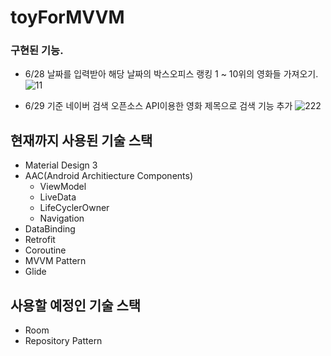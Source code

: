 # toyForMVVM

### 구현된 기능.

- 6/28 날짜를 입력받아 해당 날짜의 박스오피스 랭킹 1 ~ 10위의 영화들 가져오기.
![11](https://user-images.githubusercontent.com/90144041/176449855-e2c2f53e-5c56-4142-bd91-7712c420a84e.gif)

- 6/29 기준 네이버 검색 오픈소스 API이용한 영화 제목으로 검색 기능 추가
![222](https://user-images.githubusercontent.com/90144041/176449869-083eeaf0-2960-4f43-9c1f-4f02f02027c4.gif)

## 현재까지 사용된 기술 스택 
- Material Design 3
- AAC(Android Architiecture Components)
  - ViewModel
  - LiveData
  - LifeCyclerOwner
  - Navigation
- DataBinding
- Retrofit
- Coroutine
- MVVM Pattern
- Glide

## 사용할 예정인 기술 스택
- Room
- Repository Pattern
